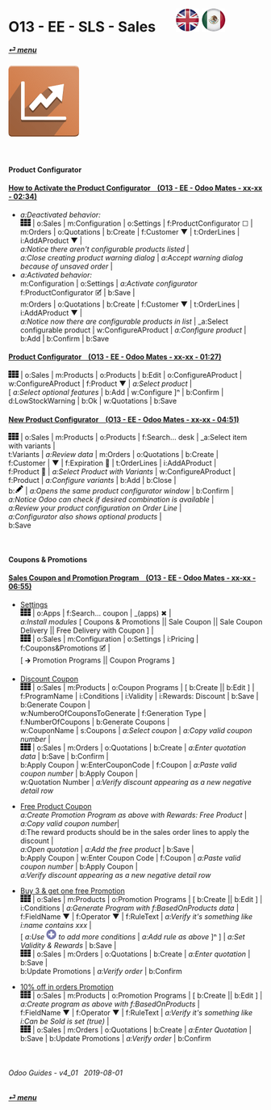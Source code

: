 # O13 - EE - SLS - Sales &nbsp;&nbsp;&nbsp;&nbsp; [![en-uk](/doc/img/en-uk_flag_button_small.png)](/en-uk/o13/ee/sls/en-uk-o13-ee-sls-sales-guides.md) [ ![es-mx](/doc/img/es-mx_flag_button_small.png)](/es-mx/o13/ee/sls/es-mx-o13-ee-sls-sales-guides.md)
#### [_&#x23CE; menu_](/en-uk/o13/ee/en-uk-o13-ee-guides-menu.md)  
### ![sls](/doc/img/sale.png)

<br>

#### Product Configurator

#### [How to Activate the Product Configurator &nbsp;&nbsp; (O13 - EE - Odoo Mates - xx-xx - 02:34)](https://youtube.com/embed/DWmOGxmof_U?autoplay=1&start=0&end=0&rel=0)
- _a:Deactivated behavior:_  
  ![apps](/doc/img/apps.png) | o:Sales | m:Configuration | o:Settings | f:ProductConfigurator &#x2610; |  
  m:Orders | o:Quotations | b:Create | f:Customer &#x25BC; | t:OrderLines | i:AddAProduct &#x25BC; |  
  _a:Notice there aren't configurable products listed_ |  
  _a:Close creating product warning dialog_ | _a:Accept warning dialog because of unsaved order_ |  
- _a:Activated behavior:_  
  m:Configuration | o:Settings | _a:Activate configurator_ f:ProductConfigurator &#x1F5F9; | b:Save |  
  m:Orders | o:Quotations | b:Create | f:Customer &#x25BC; | t:OrderLines | i:AddAProduct &#x25BC; |  
  _a:Notice now there are configurable products in list_ | _a:Select configurable product | w:ConfigureAProduct | _a:Configure product_ |  
  b:Add | b:Confirm | b:Save  

#### [Product Configurator &nbsp;&nbsp; (O13 - EE - Odoo Mates - xx-xx - 01:27)](https://youtube.com/embed/W9Ncu2mwqHQ?autoplay=1&start=0&end=0&rel=0)
![apps](/doc/img/apps.png) | o:Sales | m:Products | o:Products | b:Edit | o:ConfigureAProduct | w:ConfigureAProduct | f:Product &#x25BC; | _a:Select product_ |  
\[ _a:Select optional features_ | b:Add | w:Configure \]&#x207F; | b:Confirm | d:LowStockWarning | b:Ok | w:Quotations | b:Save  

#### [New Product Configurator &nbsp;&nbsp; (O13 - EE - Odoo Mates - xx-xx - 04:51)](https://youtube.com/embed/TgAbV7xG2wo?autoplay=1&start=18&end=0&rel=0&nocount)
![apps](/doc/img/apps.png) | o:Sales | m:Products | o:Products | f:Search... desk | _a:Select item with variants |  
t:Variants | _a:Review data_ | m:Orders | o:Quotations | b:Create |  
f:Customer | &#x25BC; | f:Expiration &#x1F4C5; | t:OrderLines | i:AddAProduct |  
f:Product &#x1F4C5; | _a:Select Product with Variants_ | w:ConfigureAProduct | f:Product | _a:Configure variants_ | b:Add | b:Close |  
b:![edit](/doc/img/edit.png) | _a:Opens the same product configurator window_ | b:Confirm |  
_a:Notice Odoo can check if desired combination is available_ |  
_a:Review your product configuration on Order Line_ |  
_a:Configurator also shows optional products_ |  
b:Save  

<br>

#### Coupons & Promotions

#### [Sales Coupon and Promotion Program &nbsp;&nbsp; (O13 - EE - Odoo Mates - xx-xx - 06:55)](https://youtube.com/embed/JF5JYktZV3E?autoplay=1&start=0&end=0&rel=0&nocount)

- [Settings](https://youtube.com/embed/JF5JYktZV3E?autoplay=1&start=0&end=31&rel=0)  
![apps](/doc/img/apps.png) | o:Apps | f:Search... coupon | _(apps) &#x2716; |  
_a:Install modules_ \[ Coupons & Promotions || Sale Coupon || Sale Coupon Delivery || Free Delivery with Coupon \] |  
![apps](/doc/img/apps.png) | o:Sales | m:Configuration | o:Settings | i:Pricing | f:Coupons&Promotions &#x1F5F9; |  
\[ &#x1F872; Promotion Programs || Coupon Programs \]

- [Discount Coupon](https://youtube.com/embed/JF5JYktZV3E?autoplay=1&start=31&end=127&rel=0)  
![apps](/doc/img/apps.png) | o:Sales | m:Products | o:Coupon Programs | \[ b:Create || b:Edit \] |  
f:ProgramName | i:Conditions | i:Validity | i:Rewards: Discount | b:Save | b:Generate Coupon |  
w:NumberoOfCouponsToGenerate | f:Generation Type | f:NumberOfCoupons | b:Generate Coupons |  
w:CouponName | s:Coupons | _a:Select coupon_ | _a:Copy valid coupon number_ |  
![apps](/doc/img/apps.png) | o:Sales | m:Orders | o:Quotations | b:Create | _a:Enter quotation data_ | b:Save | b:Confirm |  
b:Apply Coupon | w:EnterCouponCode | f:Coupon | _a:Paste valid coupon number_ | b:Apply Coupon  |  
w:Quotation Number | _a:Verify discount appearing as a new negative detail row_

- [Free Product Coupon](https://youtube.com/embed/JF5JYktZV3E?autoplay=1&start=127&end=228&rel=0)  
_a:Create Promotion Program as above with Rewards: Free Product_ | _a:Copy valid coupon number_|  
d:The reward products should be in the sales order lines to apply the discount |  
_a:Open quotation_ | _a:Add the free product_ | b:Save |  
b:Apply Coupon | w:Enter Coupon Code | f:Coupon | _a:Paste valid coupon number_ | b:Apply Coupon  |  
_a:Verify discount appearing as a new negative detail row_  

- [Buy 3 & get one free Promotion](https://youtube.com/embed/JF5JYktZV3E?autoplay=1&start=228&end=320&rel=0)  
![apps](/doc/img/apps.png) | o:Sales | m:Products | o:Promotion Programs | \[ b:Create || b:Edit \] |  
i:Conditions | _a:Generate Program with f:BasedOnProducts data_ |  
f:FieldName &#x25BC; | f:Operator &#x25BC; | f:RuleText | _a:Verify it's something like i:name contains xxx_ |  
\[ _a:Use ![add](/doc/img/button_add.png) to add more conditions_ | _a:Add rule as above_ ]&#x207F; \] | _a:Set Validity & Rewards_ | b:Save |  
![apps](/doc/img/apps.png) | o:Sales | m:Orders | o:Quotations | b:Create | _a:Enter quotation_ | b:Save |  
b:Update Promotions | _a:Verify order_ | b:Confirm   

- [10% off in orders Promotion](https://youtube.com/embed/JF5JYktZV3E?autoplay=1&start=320&end=0&rel=0)  
![apps](/doc/img/apps.png) | o:Sales | m:Products | o:Promotion Programs | \[ b:Create || b:Edit \] | _a:Create program as above with f:BasedOnProducts_ |  
f:FieldName &#x25BC; | f:Operator &#x25BC; | f:RuleText | _a:Verify it's something like i:Can be Sold is set (true)_ |  
![apps](/doc/img/apps.png) | o:Sales | m:Orders | o:Quotations | b:Create | _a:Enter Quotation_ | b:Save | b:Update Promotions | _a:Verify order_ | b:Confirm   

<br>

###### Odoo Guides - v4_01 &nbsp; 2019-08-01  
**[_&#x23CE; menu_](/en-uk/o13/ee/en-uk-o13-ee-guides-menu.md)**  
